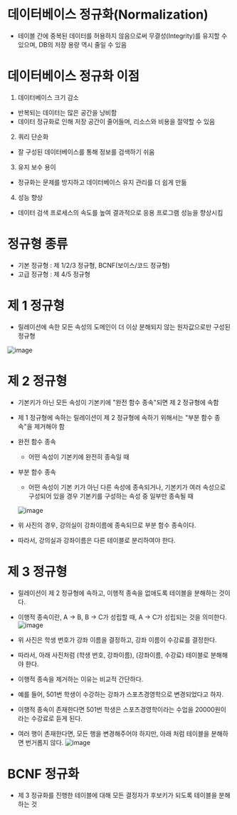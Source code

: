 <h1> 데이터베이스 정규화(Normalization) </h3>

- 테이블 간에 중복된 데이터를 허용하지 않음으로써 무결성(Integrity)를 유지할 수 있으며, DB의 저장 용량 역시 줄일 수 있음

<h1> 데이터베이스 정규화 이점 </h1>

1. 데이터베이스 크기 감소

- 반복되는 데이터는 많은 공간을 낭비함
- 데이터 정규화로 인해 저장 공간이 줄어들며, 리소스와 비용을 절약할 수 있음

2. 쿼리 단순화

- 잘 구성된 데이터베이스를 통해 정보를 검색하기 쉬움

3. 유지 보수 용이

- 정규화는 문제를 방지하고 데이터베이스 유지 관리를 더 쉽게 만듦

4. 성능 향상

- 데이터 검색 프로세스의 속도를 높여 결과적으로 응용 프로그램 성능을 향상시킴

<h1> 정규형 종류 </h1>

- 기본 정규형 : 제 1/2/3 정규형, BCNF(보이스/코드 정규형) 
- 고급 정규형 : 제 4/5 정규형

<h1> 제 1 정규형 </h1>

- 릴레이션에 속한 모든 속성의 도메인이 더 이상 분해되지 않는 원자값으로만 구성된 정규형

![image](https://user-images.githubusercontent.com/62228401/214028288-98d0c6cf-8a91-48ed-8a3a-c7da27989c48.png)

<h1> 제 2 정규형 </h1>

- 기본키가 아닌 모든 속성이 기본키에 "완전 함수 종속"되면 제 2 정규형에 속함
- 제 1 정규형에 속하는 릴레이션이 제 2 정규형에 속하기 위해서는 "부분 함수 종속"을 제거해야 함

- 완전 함수 종속
   - 어떤 속성이 기본키에 완전히 종속일 때
- 부분 함수 종속
   - 어떤 속성이 기본 키가 아닌 다른 속성에 종속되거나, 기본키가 여러 속성으로 구성되어 있을 경우 기본키를 구성하는 속성 중 일부만 종속될 때
  
  ![image](https://user-images.githubusercontent.com/62228401/214029210-ac02ab0e-d9e3-454b-8ace-54ab43d8ea4f.png)

- 위 사진의 경우, 강의실이 강좌이름에 종속되므로 부분 함수 종속이다.
- 따라서, 강의실과 강좌이름은 다른 테이블로 분리하여야 한다.

<h1> 제 3 정규형 </h1>

- 릴레이션이 제 2 정규형에 속하고, 이행적 종속을 없애도록 테이블을 분해하는 것이다.
- 이행적 종속이란, A -> B, B -> C가 성립할 때, A -> C가 성립되는 것을 의미한다.
![image](https://user-images.githubusercontent.com/62228401/214029760-b6ac8289-76fd-49a0-9cc6-fa98a8760fe5.png)
- 위 사진은 학생 번호가 강좌 이름을 결정하고, 강좌 이름이 수강료를 결정한다.
- 따라서, 아래 사진처럼 (학생 번호, 강좌이름), (강좌이름, 수강료) 테이블로 분해해야 한다.

- 이행적 종속을 제거하는 이유는 비교적 간단하다.
- 예를 들어, 501번 학생이 수강하는 강좌가 스포츠경영학으로 변경되었다고 하자.
- 이행적 종속이 존재한다면 501번 학생은 스포츠경영학이라는 수업을 20000원이라는 수강료로 듣게 된다.
- 여러 행이 존재한다면, 모든 행을 변경해주어야 하지만, 아래 처럼 테이블을 분해하면 번거롭지 않다.
![image](https://user-images.githubusercontent.com/62228401/214031127-6c2e8e1e-b350-4c61-8022-72f32fe79d76.png)

<h1> BCNF 정규화 </h1>

- 제 3 정규화를 진행한 테이블에 대해 모든 결정자가 후보키가 되도록 테이블을 분해하는 것
